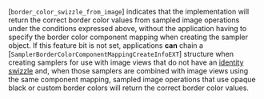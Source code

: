 [`border_color_swizzle_from_image`] indicates that the implementation will
return the correct border color values from sampled image operations
under the conditions expressed above, without the application having to
specify the border color component mapping when creating the sampler
object.
If this feature bit is not set, applications  **can**  chain a
[`SamplerBorderColorComponentMappingCreateInfoEXT`] structure when
creating samplers for use with image views that do not have an
[identity swizzle](https://www.khronos.org/registry/vulkan/specs/1.3-extensions/html/vkspec.html#resources-image-views-identity-mappings) and, when
those samplers are combined with image views using the same component
mapping, sampled image operations that use opaque black or custom border
colors will return the correct border color values.